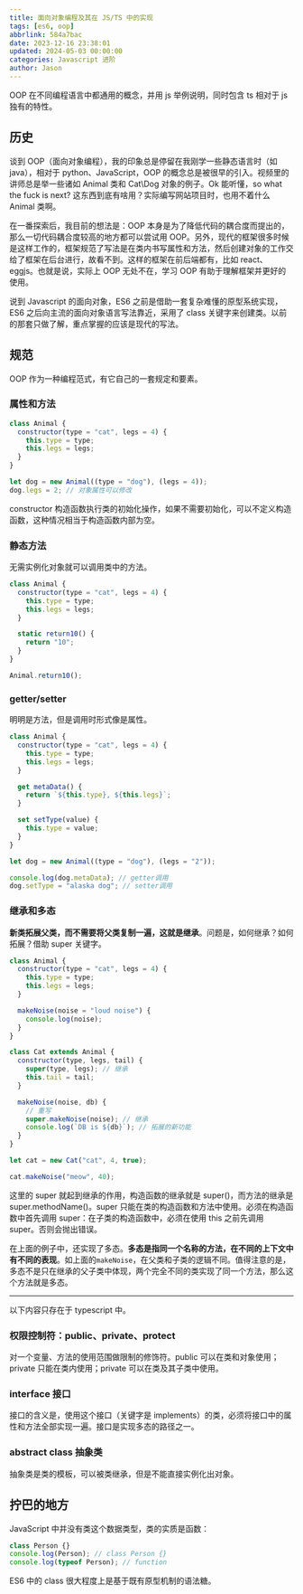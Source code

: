 ```yaml
---
title: 面向对象编程及其在 JS/TS 中的实现
tags: [es6, oop]
abbrlink: 584a7bac
date: 2023-12-16 23:38:01
updated: 2024-05-03 00:00:00
categories: Javascript 进阶
author: Jason
---
```


OOP 在不同编程语言中都通用的概念，并用 js 举例说明，同时包含 ts 相对于 js 独有的特性。

<!-- truncate -->

## 历史

谈到 OOP（面向对象编程），我的印象总是停留在我刚学一些静态语言时（如 java），相对于 python、JavaScript，OOP 的概念总是被很早的引入。视频里的讲师总是举一些诸如 Animal 类和 Cat\Dog 对象的例子。Ok 能听懂，so what the fuck is next? 这东西到底有啥用？实际编写网站项目时，也用不着什么 Animal 类啊。

在一番探索后，我目前的想法是：OOP 本身是为了降低代码的耦合度而提出的，那么一切代码耦合度较高的地方都可以尝试用 OOP。另外，现代的框架很多时候是这样工作的，框架规范了写法是在类内书写属性和方法，然后创建对象的工作交给了框架在后台进行，故看不到。这样的框架在前后端都有，比如 react、eggjs。也就是说，实际上 OOP 无处不在，学习 OOP 有助于理解框架并更好的使用。

说到 Javascript 的面向对象，ES6 之前是借助一套复杂难懂的原型系统实现，ES6 之后向主流的面向对象语言写法靠近，采用了 class 关键字来创建类。以前的那套只做了解，重点掌握的应该是现代的写法。

## 规范

OOP 作为一种编程范式，有它自己的一套规定和要素。

### 属性和方法

```javascript
class Animal {
  constructor(type = "cat", legs = 4) {
    this.type = type;
    this.legs = legs;
  }
}

let dog = new Animal((type = "dog"), (legs = 4));
dog.legs = 2; // 对象属性可以修改
```

constructor 构造函数执行类的初始化操作，如果不需要初始化，可以不定义构造函数，这种情况相当于构造函数内部为空。

### 静态方法

无需实例化对象就可以调用类中的方法。

```javascript
class Animal {
  constructor(type = "cat", legs = 4) {
    this.type = type;
    this.legs = legs;
  }

  static return10() {
    return "10";
  }
}

Animal.return10();
```

### getter/setter

明明是方法，但是调用时形式像是属性。

```javascript
class Animal {
  constructor(type = "cat", legs = 4) {
    this.type = type;
    this.legs = legs;
  }

  get metaData() {
    return `${this.type}, ${this.legs}`;
  }

  set setType(value) {
    this.type = value;
  }
}

let dog = new Animal((type = "dog"), (legs = "2"));

console.log(dog.metaData); // getter调用
dog.setType = "alaska dog"; // setter调用
```

### 继承和多态

**新类拓展父类，而不需要将父类复制一遍，这就是继承**。问题是，如何继承？如何拓展？借助 super 关键字。

```javascript
class Animal {
  constructor(type = "cat", legs = 4) {
    this.type = type;
    this.legs = legs;
  }

  makeNoise(noise = "loud noise") {
    console.log(noise);
  }
}

class Cat extends Animal {
  constructor(type, legs, tail) {
    super(type, legs); // 继承
    this.tail = tail;
  }

  makeNoise(noise, db) {
    // 重写
    super.makeNoise(noise); // 继承
    console.log(`DB is ${db}`); // 拓展的新功能
  }
}

let cat = new Cat("cat", 4, true);

cat.makeNoise("meow", 40);
```

这里的 super 就起到继承的作用，构造函数的继承就是 super()，而方法的继承是 super.methodName()。super 只能在类的构造函数和方法中使用。必须在构造函数中首先调用 super：在子类的构造函数中，必须在使用 this 之前先调用 super。否则会抛出错误。

在上面的例子中，还实现了多态。**多态是指同一个名称的方法，在不同的上下文中有不同的表现**。如上面的`makeNoise`，在父类和子类的逻辑不同。值得注意的是，多态不是只在继承的父子类中体现，两个完全不同的类实现了同一个方法，那么这个方法就是多态。

---

以下内容只存在于 typescript 中。

### 权限控制符：public、private、protect

对一个变量、方法的使用范围做限制的修饰符。public 可以在类和对象使用；private 只能在类内使用；private 可以在类及其子类中使用。

### interface 接口

接口的含义是，使用这个接口（关键字是 implements）的类，必须将接口中的属性和方法全部实现一遍。接口是实现多态的路径之一。

### abstract class 抽象类

抽象类是类的模板，可以被类继承，但是不能直接实例化出对象。

## 拧巴的地方

JavaScript 中并没有类这个数据类型，类的实质是函数：

```js
class Person {}
console.log(Person); // class Person {}
console.log(typeof Person); // function
```

ES6 中的 class 很大程度上是基于既有原型机制的语法糖。
